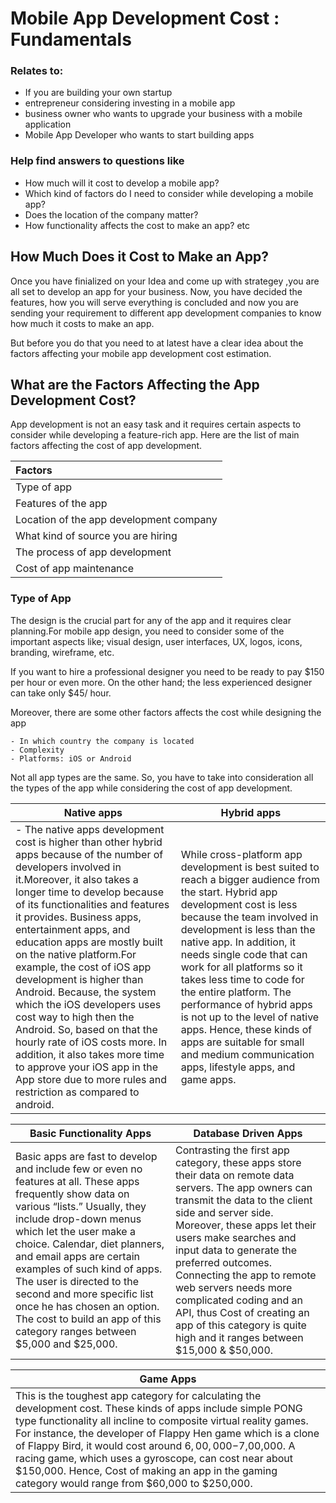 
# Mobile App Development Cost : Fundamentals 

### Relates to:
- If you are building your own startup
- entrepreneur considering investing in a mobile app
- business owner who wants to upgrade your business with a mobile application
- Mobile App Developer who wants to start building apps


### Help find answers to questions like
- How much will it cost to develop a mobile app?
- Which kind of factors do I need to consider while developing a mobile app?
- Does the location of the company matter?
- How functionality affects the cost to make an app? etc

## How Much Does it Cost to Make an App?
Once you have finialized on your Idea and come up with strategey ,you are all set to develop an app for your business.
Now, you have decided the features, how you will serve everything is concluded and now you are sending your requirement to different app development companies to know how much it costs to make an app.

But before you do that you need to at latest have a clear idea about the factors affecting your mobile app development cost estimation.

## What are the Factors Affecting the App Development Cost?
App development is not an easy task and it requires certain aspects to consider while developing a feature-rich app. Here are the list of main factors affecting the cost of app development.

|Factors | 
| :---|
|Type of app|
|Features of the app|
|Location of the app development company|
|What kind of source you are hiring|
|The process of app development|
|Cost of app maintenance|

### Type of App
The design is the crucial part for any of the app and it requires clear planning.For mobile app design, you need to consider some of the important aspects like; visual design, user interfaces, UX, logos, icons, branding, wireframe, etc.

If you want to hire a professional designer you need to be ready to pay $150 per hour or even more. On the other hand; the less experienced designer can take only $45/ hour.

Moreover, there are some other factors affects the cost while designing the app

    - In which country the company is located
    - Complexity
    - Platforms: iOS or Android
    

Not all app types are the same. So, you have to take into consideration all the types of the app while considering the cost of app development.

| Native apps | Hybrid apps |
| --- | --- |
| - The native apps development cost is higher than other hybrid apps because of the number of developers involved in it.Moreover, it also takes a longer time to develop because of its functionalities and features it provides. Business apps, entertainment apps, and education apps are mostly built on the native platform.For example, the cost of iOS app development is higher than Android.  Because, the system which the iOS developers uses cost way to high then the Android.  So, based on that the hourly rate of iOS costs more. In addition, it also takes more time to approve your iOS app in the App store due to more rules and restriction as compared to android.| While cross-platform app development is best suited to reach a bigger audience from the start. Hybrid app development cost is less because the team involved in development is less than the native app. In addition, it needs single code that can work for all platforms so it takes less time to code for the entire platform. The performance of hybrid apps is not up to the level of native apps. Hence, these kinds of apps are suitable for small and medium communication apps, lifestyle apps, and game apps.|

| Basic Functionality Apps | Database Driven Apps|
| --- | --- |
| Basic apps are fast to develop and include few or even no features at all. These apps frequently show data on various “lists.” Usually, they include drop-down menus which let the user make a choice. Calendar, diet planners, and email apps are certain examples of such kind of apps. The user is directed to the second and more specific list once he has chosen an option. The cost to build an app of this category ranges between $5,000 and $25,000. | Contrasting the first app category, these apps store their data on remote data servers. The app owners can transmit the data to the client side and server side. Moreover, these apps let their users make searches and input data to generate the preferred outcomes. Connecting the app to remote web servers needs more complicated coding and an API, thus Cost of creating an app of this category is quite high and it ranges between $15,000 & $50,000.| 

| Game Apps|
| --- | 
|This is the toughest app category for calculating the development cost. These kinds of apps include simple PONG type functionality all incline to composite virtual reality games. For instance, the developer of Flappy Hen game which is a clone of Flappy Bird, it would cost around $6, 00,000-$7,00,000. A racing game, which uses a gyroscope, can cost near about $150,000. Hence, Cost of making an app in the gaming category would range from $60,000 to $250,000.|

  
